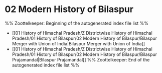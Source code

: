 # 02 Modern History of Bilaspur
%% Zoottelkeeper: Beginning of the autogenerated index file list  %%
-  [[01 History of Himachal Pradesh/Z Districtwise History of Himachal Pradesh/01 History of Bilaspur/02 Modern History of Bilaspur/Bilaspur Merger with Union of India|Bilaspur Merger with Union of India]]
-  [[01 History of Himachal Pradesh/Z Districtwise History of Himachal Pradesh/01 History of Bilaspur/02 Modern History of Bilaspur/Bilaspur Prajamandal|Bilaspur Prajamandal]]
%% Zoottelkeeper: End of the autogenerated index file list  %%
